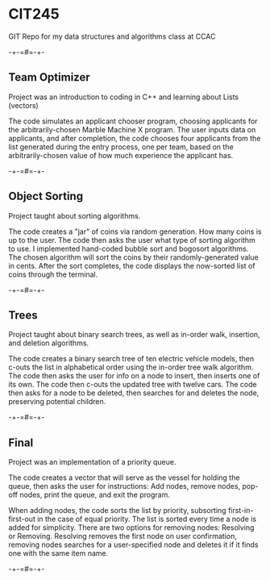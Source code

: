# CIT245
GIT Repo for my data structures and algorithms class at CCAC

-+-=#=-+-

## Team Optimizer
Project was an introduction to coding in C++ and learning about Lists (vectors)

The code simulates an applicant chooser program, choosing applicants for the arbitrarily-chosen Marble Machine X program. The user inputs data on applicants, and after completion, the code chooses four applicants from the list generated during the entry process, one per team, based on the arbitrarily-chosen value of how much experience the applicant has.

-+-=#=-+-

## Object Sorting
Project taught about sorting algorithms.

The code creates a "jar" of coins via random generation. How many coins is up to the user. The code then asks the user what type of sorting algorithm to use. I implemented hand-coded bubble sort and bogosort algorithms. The chosen algorithm will sort the coins by their randomly-generated value in cents. After the sort completes, the code displays the now-sorted list of coins through the terminal.

-+-=#=-+-

## Trees
Project taught about binary search trees, as well as in-order walk, insertion, and deletion algorithms.

The code creates a binary search tree of ten electric vehicle models, then c-outs the list in alphabetical order using the in-order tree walk algorithm. The code then asks the user for info on a node to insert, then inserts one of its own. The code then c-outs the updated tree with twelve cars. The code then asks for a node to be deleted, then searches for and deletes the node, preserving potential children.

-+-=#=-+-

## Final
Project was an implementation of a priority queue.

The code creates a vector that will serve as the vessel for holding the queue, then asks the user for instructions: Add nodes, remove nodes, pop-off nodes, print the queue, and exit the program.

When adding nodes, the code sorts the list by priority, subsorting first-in-first-out in the case of equal priority. The list is sorted every time a node is added for simplicity. 
There are two options for removing nodes: Resolving or Removing. Resolving removes the first node on user confirmation, removing nodes searches for a user-specified node and deletes it if it finds one with the same item name.

-+-=#=-+-
